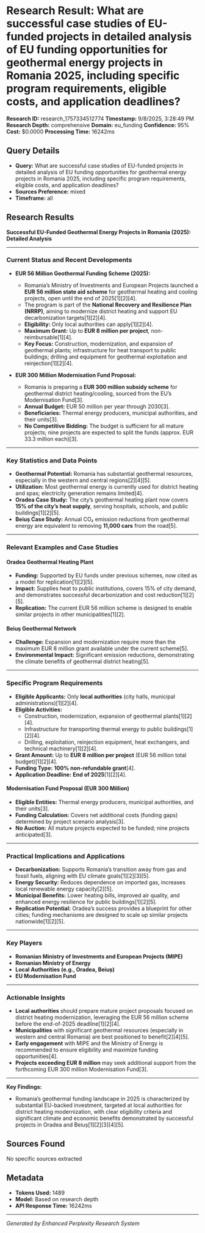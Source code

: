 # Research Result: What are successful case studies of EU-funded projects in detailed analysis of EU funding opportunities for geothermal energy projects in Romania 2025, including specific program requirements, eligible costs, and application deadlines?

**Research ID:** research_1757334512774
**Timestamp:** 9/8/2025, 3:28:49 PM
**Research Depth:** comprehensive
**Domain:** eu_funding
**Confidence:** 95%
**Cost:** $0.0000
**Processing Time:** 16242ms

## Query Details
- **Query:** What are successful case studies of EU-funded projects in detailed analysis of EU funding opportunities for geothermal energy projects in Romania 2025, including specific program requirements, eligible costs, and application deadlines?
- **Sources Preference:** mixed
- **Timeframe:** all

## Research Results

**Successful EU-Funded Geothermal Energy Projects in Romania (2025): Detailed Analysis**

---

### Current Status and Recent Developments

- **EUR 56 Million Geothermal Funding Scheme (2025):**
    - Romania’s Ministry of Investments and European Projects launched a **EUR 56 million state aid scheme** for geothermal heating and cooling projects, open until the end of 2025[1][2][4].
    - The program is part of the **National Recovery and Resilience Plan (NRRP)**, aiming to modernize district heating and support EU decarbonization targets[1][2][4].
    - **Eligibility:** Only local authorities can apply[1][2][4].
    - **Maximum Grant:** Up to **EUR 8 million per project**, non-reimbursable[1][4].
    - **Key Focus:** Construction, modernization, and expansion of geothermal plants; infrastructure for heat transport to public buildings; drilling and equipment for geothermal exploitation and reinjection[1][2][4].

- **EUR 300 Million Modernisation Fund Proposal:**
    - Romania is preparing a **EUR 300 million subsidy scheme** for geothermal district heating/cooling, sourced from the EU’s Modernisation Fund[3].
    - **Annual Budget:** EUR 50 million per year through 2030[3].
    - **Beneficiaries:** Thermal energy producers, municipal authorities, and their units[3].
    - **No Competitive Bidding:** The budget is sufficient for all mature projects; nine projects are expected to split the funds (approx. EUR 33.3 million each)[3].

---

### Key Statistics and Data Points

- **Geothermal Potential:** Romania has substantial geothermal resources, especially in the western and central regions[2][4][5].
- **Utilization:** Most geothermal energy is currently used for district heating and spas; electricity generation remains limited[4].
- **Oradea Case Study:** The city’s geothermal heating plant now covers **15% of the city’s heat supply**, serving hospitals, schools, and public buildings[1][2][5].
- **Beiuș Case Study:** Annual CO₂ emission reductions from geothermal energy are equivalent to removing **11,000 cars** from the road[5].

---

### Relevant Examples and Case Studies

#### **Oradea Geothermal Heating Plant**
- **Funding:** Supported by EU funds under previous schemes, now cited as a model for replication[1][2][5].
- **Impact:** Supplies heat to public institutions, covers 15% of city demand, and demonstrates successful decarbonization and cost reduction[1][2][5].
- **Replication:** The current EUR 56 million scheme is designed to enable similar projects in other municipalities[1][2].

#### **Beiuș Geothermal Network**
- **Challenge:** Expansion and modernization require more than the maximum EUR 8 million grant available under the current scheme[5].
- **Environmental Impact:** Significant emission reductions, demonstrating the climate benefits of geothermal district heating[5].

---

### Specific Program Requirements

- **Eligible Applicants:** Only **local authorities** (city halls, municipal administrations)[1][2][4].
- **Eligible Activities:**
    - Construction, modernization, expansion of geothermal plants[1][2][4].
    - Infrastructure for transporting thermal energy to public buildings[1][2][4].
    - Drilling, exploitation, reinjection equipment, heat exchangers, and technical machinery[1][2][4].
- **Grant Amount:** Up to **EUR 8 million per project** (EUR 56 million total budget)[1][2][4].
- **Funding Type:** **100% non-refundable grant**[4].
- **Application Deadline:** **End of 2025**[1][2][4].

#### **Modernisation Fund Proposal (EUR 300 Million)**
- **Eligible Entities:** Thermal energy producers, municipal authorities, and their units[3].
- **Funding Calculation:** Covers net additional costs (funding gaps) determined by project scenario analysis[3].
- **No Auction:** All mature projects expected to be funded; nine projects anticipated[3].

---

### Practical Implications and Applications

- **Decarbonization:** Supports Romania’s transition away from gas and fossil fuels, aligning with EU climate goals[1][2][3][5].
- **Energy Security:** Reduces dependence on imported gas, increases local renewable energy capacity[2][5].
- **Municipal Benefits:** Lower heating bills, improved air quality, and enhanced energy resilience for public buildings[1][2][5].
- **Replication Potential:** Oradea’s success provides a blueprint for other cities; funding mechanisms are designed to scale up similar projects nationwide[1][2][5].

---

### Key Players

- **Romanian Ministry of Investments and European Projects (MIPE)**
- **Romanian Ministry of Energy**
- **Local Authorities (e.g., Oradea, Beiuș)**
- **EU Modernisation Fund**

---

### Actionable Insights

- **Local authorities** should prepare mature project proposals focused on district heating modernization, leveraging the EUR 56 million scheme before the end-of-2025 deadline[1][2][4].
- **Municipalities** with significant geothermal resources (especially in western and central Romania) are best positioned to benefit[2][4][5].
- **Early engagement** with MIPE and the Ministry of Energy is recommended to ensure eligibility and maximize funding opportunities[4].
- **Projects exceeding EUR 8 million** may seek additional support from the forthcoming EUR 300 million Modernisation Fund[3].

---

**Key Findings:**  
- Romania’s geothermal funding landscape in 2025 is characterized by substantial EU-backed investment, targeted at local authorities for district heating modernization, with clear eligibility criteria and significant climate and economic benefits demonstrated by successful projects in Oradea and Beiuș[1][2][3][4][5].

## Sources Found
No specific sources extracted

## Metadata
- **Tokens Used:** 1489
- **Model:** Based on research depth
- **API Response Time:** 16242ms

---
*Generated by Enhanced Perplexity Research System*
